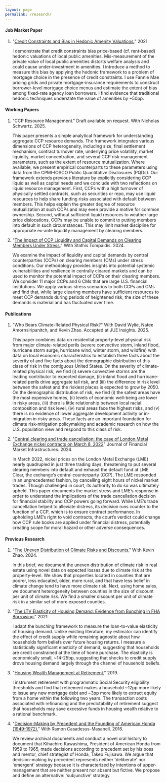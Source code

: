 ```yaml
---
layout: page
permalink: /research/
---
```

#### Job Market Paper

1. "[Credit Constraints and Bias in Hedonic Amenity Valuations.](https://github.com/jheilbron/jheilbron.github.io/raw/master/downloads/heilbron_jmp_amenity_valuation.pdf)" 2021.

   I demonstrate that credit constraints bias price-based (cf. rent-based) hedonic valuations of local public amenities. Mis-measurement of the private value of local public amenities distorts welfare analysis and could cause under-investment in amenities. I introduce a method to measure this bias by applying the hedonic framework to a problem of mortgage choice in the presence of credit constraints. I use Fannie Mae pricing grids and private mortgage-insurance requirements to construct borrower-level mortgage choice menus and estimate the extent of bias among fixed-rate agency loan borrowers. I find evidence that traditional hedonic techniques understate the value of amenities by ~50pp.

#### Working Papers

1. "CCP Resource Management." Draft available on request. With Nicholas Schwartz. 2025.

   This paper presents a simple analytical framework for understanding aggregate CCP resource demands. The framework integrates various dimensions of CCP heterogeneity, including size, final settlement mechanism, contract turnover rate, underlying price volatility, market liquidity, market concentration, and several CCP risk-management parameters, such as the extent of resource mutualization. Where available, we present empirical counterparts to these parameters using data from the CPMI-IOSCO Public Quantitative Disclosures (PQDs). Our framework extends previous literature by explicitly considering CCP liquid as well as capital needs and we conclude with two reflections on liquid resource management. First, CCPs with a high turnover of physically settled contracts, such as securities or repo, may use liquid resources to help share funding risks associated with default between members. This helps explain the greater degree of resource mutualization at such CCPs and may even provide a motive for common ownership. Second, without sufficient liquid resources to weather large price dislocations, CCPs may be unable to commit to putting members into default in such circumstances. This may limit market discipline for appropriate ex-ante liquidity management by clearing members.

3. "[The Impact of CCP Liquidity and Capital Demands on Clearing Members Under Stress.](https://www.financialresearch.gov/working-papers/2025/07/01/the-impact-of-ccp-liquidity-demands-on-clearing-members-under-stress/)" With Stathis Tompaidis. 2024.

   We examine the impact of liquidity and capital demands by central counterparties (CCPs) on clearing members (CMs) under stress conditions. Our methodology provides insights into potential systemic vulnerabilities and resilience in centrally cleared markets and can be used to monitor the potential impact of CCPs on their clearing members. We consider 11 major CCPs and 6 CMs that are large U.S. financial institutions. We apply various stress scenarios to both CCPs and CMs and find that, while large clearing members have sufficient resources to meet CCP demands during periods of heightened risk, the size of these demands is material and has fluctuated over time. 

#### Publications

1. "Who Bears Climate-Related Physical Risk?" With David Wylie, Natee Amornsiripanitch, and Kevin Zhao. Accepted at JUE Insights. 2025.

   This paper combines data on residential property-level physical risk from major climate-related perils (severe convective storm, inland flood, hurricane storm surge, hurricane wind, winter storm, and wildfire) with data on local economic characteristics to establish three facts about the severity of and five facts about the demographic distribution of this class of risk in the contiguous United States. On the severity of climate-related physical risk, we find (i) severe convective storms are the leading contributor to expected damage, (ii) inland flood and hurricane-related perils drive aggregate tail risk, and (iii) the difference in risk level between the safest and the riskiest places is expected to grow by 2050. On the demographic distribution of risk, we find (i) the safest areas have the most expensive homes, (ii) levels of economic well-being are lower in risky areas, (iii) there is little relationship between local racial composition and risk level, (iv) rural areas face the highest risks, and (v) there is no evidence of lower aggregate development activity or in-migration in risky areas. These facts are an important foundation for climate risk-mitigation policymaking and academic research on how the U.S. population view and respond to this class of risk.

2. "[Central clearing and trade cancellation: the case of London Metal Exchange nickel contracts on March 8, 2022](https://www.risk.net/journal-of-financial-market-infrastructures/7960599/central-clearing-and-trade-cancellation-the-case-of-london-metal-exchange-nickel-contracts-on-march-8-2022)" Journal of Financial Market Infrastructures. 2024.

   In March 2022, nickel prices on the London Metal Exchange (LME) nearly quadrupled in just three trading days, threatening to put several clearing members into default and exhaust the default fund at LME Clear, the exchange’s central counterparty (CCP). The LME responded in an unprecedented fashion, by cancelling eight hours of nickel market trades. Though challenged in court, its authority to do so was ultimately upheld. This paper documents the market stress and LME’s response in order to understand the implications of the trade cancellation decision for financial stability and CCP powers going forward. While LME’s trade cancellation helped to alleviate distress, its decision runs counter to the function of a CCP, which is to ensure contract performance. In upholding LME’s right to void contracts, the court’s verdict could change how CCP rule books are applied under financial distress, potentially creating scope for moral hazard or other adverse consequences.

#### Previous Research

1. "[The Uneven Distribution of Climate Risks and Discounts.](https://www.financialresearch.gov/briefs/2024/02/28/climate-risks-discounts/)" With Kevin Zhao. 2024.
   
   In this brief, we document the uneven distribution of climate risk in real estate using novel data on expected losses due to climate risk at the property-level. We show that properties located in counties that are poorer, less educated, older, more rural, and that have less belief in climate change tend to have more climate risk. Next, using home sales, we document heterogeneity between counties in the size of discount per unit of climate risk. We find a smaller discount per unit of climate risk in a similar set of more exposed counties.

2. "[The LTV Elasticity of Housing Demand: Evidence from Bunching in FHA Borrowing.](https://github.com/jheilbron/jheilbron.github.io/raw/master/downloads/heilbron_ltv_elasticity.pdf)" 2021.  

   I adapt the bunching framework to measure the loan-to-value elasticity of housing demand. Unlike existing literature, my estimator can identify the effect of credit supply while remaining agnostic about how households form beliefs over future housing returns. I measure a statistically significant elasticity of demand, suggesting that households are credit constrained at the time of home purchase. The elasticity is economically small, ~14-25bp, suggesting that shocks to credit supply drove housing demand largely through the channel of household beliefs. 

3. "[Housing Wealth Management at Retirement.](https://github.com/jheilbron/jheilbron.github.io/raw/master/downloads/heilbron_retirement.pdf)" 2019.  
  
   I instrument retirement with programmatic Social Security eligibility thresholds and find that retirement makes a household ~12pp more likely to issue any new mortgage debt and ~3pp more likely to extract equity from a home within the following two years. The transaction costs associated with refinancing and the predictability of retirement suggest that households may save excessive funds in housing wealth relative to a rational benchmark.

4. "[Decision-Making by Precedent and the Founding of American Honda (1949-1972).](https://github.com/jheilbron/jheilbron.github.io/raw/master/downloads/casadesus-masanell_heilbron_honda.pdf)" With Ramon Casadesus-Masanell. 2016.

   We review archival documents and conduct a novel oral history to document that Kihachiro Kawashima, President of American Honda from 1959 to 1965, made decisions according to precedent set by his boss and mentor, chief strategist of Honda, Takeo Fujisawa. We argue that decision-making by precedent represents neither 'deliberate' nor 'emergent' strategy because it is characterized by intentions of upper-management that are neither present nor absent but fictive. We propose and define an alternative: 'subjunctive' strategy.
